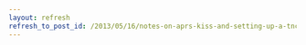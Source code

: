 ```yaml
---
layout: refresh
refresh_to_post_id: /2013/05/16/notes-on-aprs-kiss-and-setting-up-a-tnc-x-igate-and-digipeater
---
```

